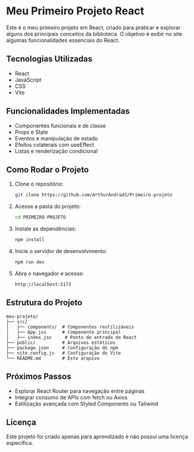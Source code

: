 # Meu Primeiro Projeto React

Este é o meu primeiro projeto em React, criado para praticar e explorar alguns dos principais conceitos da biblioteca. O objetivo é exibir no site algumas funcionalidades essenciais do React.

## Tecnologias Utilizadas

- React
- JavaScript
- CSS
- Vite

## Funcionalidades Implementadas

- Componentes funcionais e de classe
- Props e State
- Eventos e manipulação de estado
- Efeitos colaterais com useEffect
- Listas e renderização condicional

## Como Rodar o Projeto

1. Clone o repositório:
   ```sh
   git clone https://github.com/ArthurAndrad3/Primeiro-projeto
   ```
2. Acesse a pasta do projeto:
   ```sh
   cd PRIMEIRO-PROJETO
   ```
3. Instale as dependências:
   ```sh
   npm install
   ```
4. Inicie o servidor de desenvolvimento:
   ```sh
   npm run dev
   ```
5. Abra o navegador e acesse:
   ```
   http://localhost:5173
   ```

## Estrutura do Projeto

```
meu-projeto/
├── src/
│   ├── components/  # Componentes reutilizáveis
│   ├── App.jsx      # Componente principal
│   ├── index.jsx     # Ponto de entrada do React
├── public/          # Arquivos estáticos
├── package.json     # Configuração do npm
├── vite.config.js   # Configuração do Vite
└── README.md        # Este arquivo
```

## Próximos Passos

- Explorar React Router para navegação entre páginas
- Integrar consumo de APIs com fetch ou Axios
- Estilização avançada com Styled Components ou Tailwind

## Licença

Este projeto foi criado apenas para aprendizado e não possui uma licença específica.
